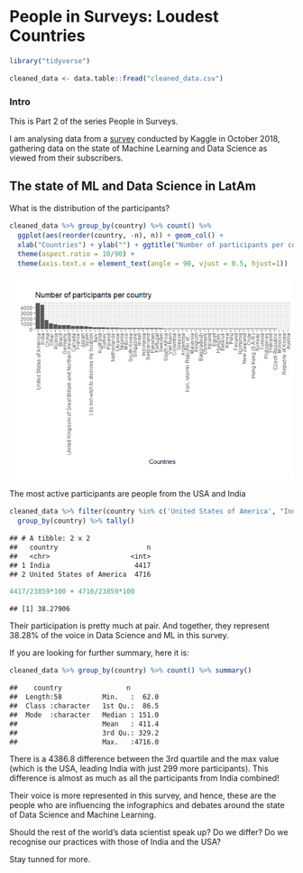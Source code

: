 People in Surveys: Loudest Countries
================

``` r
library("tidyverse")
```

``` r
cleaned_data <- data.table::fread("cleaned_data.csv")
```

### Intro

This is Part 2 of the series People in Surveys.

I am analysing data from a
[survey](https://www.kaggle.com/kaggle/kaggle-survey-2018#multipleChoiceResponses.csv)
conducted by Kaggle in October 2018, gathering data on the state of
Machine Learning and Data Science as viewed from their subscribers.

## The state of ML and Data Science in LatAm

What is the distribution of the participants?

``` r
cleaned_data %>% group_by(country) %>% count() %>% 
  ggplot(aes(reorder(country, -n), n)) + geom_col() +
  xlab("Countries") + ylab("") + ggtitle("Number of participants per country") +
  theme(aspect.ratio = 10/90) +
  theme(axis.text.x = element_text(angle = 90, vjust = 0.5, hjust=1))  
```

![](loudest-countries_files/figure-gfm/unnamed-chunk-4-1.png)<!-- -->

The most active participants are people from the USA and
India

``` r
cleaned_data %>% filter(country %in% c('United States of America', "India")) %>% 
  group_by(country) %>% tally()
```

    ## # A tibble: 2 x 2
    ##   country                      n
    ##   <chr>                    <int>
    ## 1 India                     4417
    ## 2 United States of America  4716

``` r
4417/23859*100 + 4716/23859*100
```

    ## [1] 38.27906

Their participation is pretty much at pair. And together, they represent
38.28% of the voice in Data Science and ML in this survey.

If you are looking for further summary, here it is:

``` r
cleaned_data %>% group_by(country) %>% count() %>% summary()
```

    ##    country                n         
    ##  Length:58          Min.   :  62.0  
    ##  Class :character   1st Qu.:  86.5  
    ##  Mode  :character   Median : 151.0  
    ##                     Mean   : 411.4  
    ##                     3rd Qu.: 329.2  
    ##                     Max.   :4716.0

There is a 4386.8 difference between the 3rd quartile and the max value
(which is the USA, leading India with just 299 more participants). This
difference is almost as much as all the participants from India
combined\!

Their voice is more represented in this survey, and hence, these are the
people who are influencing the infographics and debates around the state
of Data Science and Machine Learning.

Should the rest of the world’s data scientist speak up? Do we differ? Do
we recognise our practices with those of India and the USA?

Stay tunned for more.
